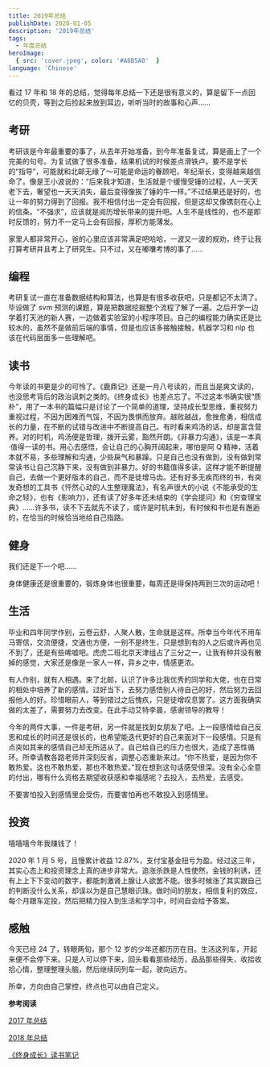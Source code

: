 ```yaml
---
title: 2019年总结
publishDate: 2020-01-05
description: '2019年总结'
tags:
  - 年度总结
heroImage:
  { src: 'cover.jpeg', color: '#A8B5A0'  }
language: 'Chinese'
---
```


看过 17 年和 18 年的总结，觉得每年总结一下还是很有意义的，算是留下一点回忆的贝壳，等到之后捡起来放到耳边，听听当时的故事和心声……

## 考研

考研该是今年最重要的事了，从去年开始准备，到今年准备复试，算是画上了一个完美的句号。为复试做了很多准备，结果机试的时候差点滑铁卢。要不是学长的“指导”，可能就和北邮无缘了～可能是命运的眷顾吧，年纪渐长，变得越来越信命了。像是王小波说的：“后来我才知道，生活就是个缓慢受锤的过程，人一天天老下去，奢望也一天天消失，最后变得像挨了锤的牛一样。”不过结果还是好的，也让一年的努力得到了回报。我不相信付出一定会有回报，但是这却又像镌刻在心上的信条。“不强求”，应该就是阅历增长带来的提升吧。人生不是线性的，也不是即时反馈的，努力不一定马上会有回报，厚积方能薄发。

家里人都非常开心，爸的心里应该非常满足吧哈哈，一波又一波的规劝，终于让我打算考研并且考上了研究生。只不过，又在嘟囔考博的事了……

## 编程

考研复试一直在准备数据结构和算法，也算是有很多收获吧，只是都记不太清了。毕设做了 svm 预测的课题，算是把数据挖掘整个流程了解了一遍。之后开学一边学着打天池的新人赛，一边做着实验室的小程序项目。自己的编程能力确实还是比较水的，虽然不是做前后端的事情，但是也应该多接触接触，机器学习和 nlp 也该在代码层面多一些理解吧。

## 读书

今年读的书更是少的可怜了。《鹿鼎记》还是一月八号读的，而且当是爽文读的，也没思考背后的政治讽刺之类的。《终身成长》也差点忘了。不过这本书确实很“质朴”，用了一本书的篇幅只是讨论了一个简单的道理，坚持成长型思维，重视努力重视过程，不因为困难而气馁，不因为畏惧而放弃。越败越战，愈挫愈勇，相信成长的力量，在不断的试错与改进中不断提高自己。有时看来鸡汤的话，却是富含营养。对的时机，鸡汤便是哲理，拨开云雾，豁然开朗。《非暴力沟通》，该是一本真·值得一读的书。用心去感悟，会让自己的心胸开阔起来，哪怕是阿 Q 精神，活着本就不易，多些理解和沟通，少些戾气和暴躁。只是自己也没有做到，没有做到常常读书让自己沉静下来，没有做到非暴力。好的书籍值得多读，这样才能不断提醒自己，去做一个更好版本的自己，而不是徒增马齿。还有好多无疾而终的书，有突发奇想的工具书《怦然心动的人生整理魔法》，有名声很大的小说《不能承受的生命之轻》，也有《影响力》，还有读了好多年还未结束的《学会提问》和《穷查理宝典》……许多书，读不下去就先不读了，或许是时机未到，有时候和书也是有邂逅的，在恰当的时候恰当地给自己指路。

## 健身

我们还是下一个吧……

身体健康还是很重要的，锻炼身体也很重要，每周还是得保持两到三次的运动吧！

## 生活

毕业和四年同学作别，云卷云舒，人聚人散，生命就是这样。所幸当今年代不用车马寄信，交流便捷，交通也方便，一别不是终生，只是想到有的人之后或许再也见不到了，还是有些唏嘘吧。虎虎二班北京天津组占了三分之一，让我有种并没有散掉的感觉，大家还是像是一家人一样，异乡之中，情感更浓。

有人作别，就有人相遇。来了北邮，认识了许多比我优秀的同学和大佬，也在日常的相处中培养了新的感情。过好当下，去努力感悟别人待自己的好，然后努力去回报他人的好。珍惜眼前人，等到错过之后愧疚，只是徒增叹息罢了。这方面我确实做的太差了，需要努力去改变。在此手动艾特李晨，感谢领导的教导！

今年的两件大事，一件是考研，另一件就是找到女朋友了吧。上一段感情给自己反思和成长的时间还是很长的，也希望能迭代更好的自己来面对下一段感情。只是有点突如其来的感情自己却无所适从了。自己给自己的压力也很大，造成了恶性循环。所幸请教各路老师并深刻反省，调整心态重新来过。“你不热爱，是因为你不敢热爱。这也不敢热爱，那也不敢热爱。”现在想到这句话感受很深。没有全心全意的付出，哪有什么资格去期望收获感和幸福感呢？去投入，去热爱，去感受。

不要害怕投入到感情里会受伤，而要害怕再也不敢投入到感情里。

## 投资

嘻嘻嘻今年我赚钱了！

2020 年 1 月 5 号，且慢累计收益 12.87%，支付宝基金扭亏为盈。经过这三年，其实心态上和投资理念上真的进步非常大。追涨杀跌是人性使然，金钱的利诱，还有上上下下变动的数字，都能刺激肾上腺让人欲罢不能。很多时候涨了其实跟自己的判断没什么关系，却误以为是自己慧眼识珠。做时间的朋友，相信复利的效应，每个月跟车定投，然后把精力投入到生活和学习中，时间自会给予答案。

## 感触

今天已经 24 了，转眼两旬，那个 12 岁的少年还都历历在目。生活这列车，开起来便不会停下来。只是人可以停下来，回头看看那些经历，品品那些得失，收拾收拾心情，整理整理头脑，然后继续同列车一起，驶向远方。

所幸，方向由自己掌控，终点也可以由自己定义。

**参考阅读**

[2017 年总结](https://purenjie.github.io/2017/12/31/2017-%E5%B9%B4%E6%80%BB%E7%BB%93/)

[2018 年总结](https://purenjie.github.io/2018/12/31/2018-%E5%B9%B4%E6%80%BB%E7%BB%93/)

[《终身成长》读书笔记](https://purenjie.github.io/2019/08/05/%E3%80%8A%E7%BB%88%E8%BA%AB%E6%88%90%E9%95%BF%E3%80%8B%E8%AF%BB%E4%B9%A6%E7%AC%94%E8%AE%B0/)